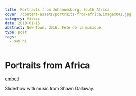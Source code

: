 ```yaml
---
title: Portraits from Johannesburg, South Africa
cover: /content-assets/portraits-from-africa/imagex001.jpg
category: Videos
date: 2018-01-15
abstract: New Town, 2016. Fete de la musique
type: post
tags:
  - say hi
---
```


# Portraits from Africa

[embed](https://www.youtube.com/watch?v=9hwcOo_CxX4)

Slideshow with music from Shawn Gallaway.

